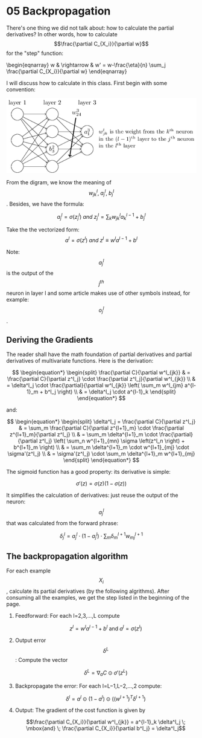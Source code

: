 <script id="MathJax-script" async src="https://cdn.jsdelivr.net/npm/mathjax@3/es5/tex-mml-chtml.js"></script>

# 05 Backpropagation

There's one thing we did not talk about: how to calculate the partial derivatives?
In other words, how to calculate $$\frac{\partial C_{X_i}}{\partial w}$$ for
the "step" function:

 \begin{eqnarray}
  w & \rightarrow & w' = w-\frac{\eta}{n}
  \sum_j \frac{\partial C_{X_i}}{\partial w}
\end{eqnarray}

I will discuss how to calculate in this class. First begin with some convention:

![params in neural networks](./pic/params_in_nn.png)

From the digram, we know the meaning of $$w^{l}_{jk}, \; a^{l}_j, \; b^{l}_j$$.
Besides, we have the formula:

$$a^l_j = \sigma\left(z^l_j \right) \; and \;
  z^l_j = \sum_k w^{l}_{jk} a^{l-1}_k + b^l_j$$

Take the the vectorized form:
$$ a^l = \sigma(z^l) \; and \; z^l \equiv w^l a^{l-1}+b^l$$

Note: $$a^l_j$$ is the output of the $$j^{th}$$ neuron in layer l
and some article makes use of other symbols instead, for example: $$o^l_j$$.

## Deriving the Gradients

The reader shall have the math foundation of partial derivatives
and partial derivatives of multivariate functions. Here is the derivation:

$$ \begin{equation*}
\begin{split}
\frac{\partial C}{\partial w^l_{jk}}
&  = \frac{\partial C}{\partial z^l_j}
     \cdot \frac{\partial z^l_j}{\partial w^l_{jk}} \\
&  = \delta^l_j \cdot \frac{\partial}{\partial w^l_{jk}}
     \left( \sum_m w^l_{jm} a^{l-1}_m + b^l_j \right) \\
&  = \delta^l_j \cdot a^{l-1}_k
\end{split}
\end{equation*}
$$

and:

$$ \begin{equation*}
\begin{split}
\delta^l_j
   = \frac{\partial C}{\partial z^l_j}
&  = \sum_m \frac{\partial C}{\partial z^{l+1}_m}
     \cdot \frac{\partial z^{l+1}_m}{\partial z^l_j} \\
&  = \sum_m \delta^{l+1}_m \cdot \frac{\partial}{\partial z^l_j}
    \left( \sum_n w^{l+1}_{mn} \sigma \left(z^l_n \right) + b^{l+1}_m \right) \\
&  = \sum_m \delta^{l+1}_m \cdot w^{l+1}_{mj} \cdot \sigma'(z^l_j) \\
&  = \sigma'(z^l_j) \cdot \sum_m \delta^{l+1}_m w^{l+1}_{mj}
\end{split}
\end{equation*}
$$

The sigmoid function has a good property: its derivative is simple:

$$\sigma'(z) = \sigma(z) (1 - \sigma(z))$$

It simplifies the calculation of derivatives: just reuse the
output of the neuron: $$a^l_j$$ that was calculated from the forward phrase:

$$ \begin{equation*}
\delta^l_j = a^l_j \cdot (1 - a^l_j) \cdot \sum_m \delta^{l+1}_m w^{l+1}_{mj}
\end{equation*}
$$

## The backpropagation algorithm

For each example $$X_i$$, calculate its partial derivatives (by
the following algrithms). After consuming all the examples,
we get the step listed in the beginning of the page.

1. Feedforward: For each l=2,3,…,L compute

    $$z^{l} = w^l a^{l-1}+b^l \; \mbox{and} \; a^{l} = \sigma(z^{l})$$

2. Output error $$\delta^L$$: Compute the vector

    $$\delta^{L} = \nabla_a C \odot \sigma'(z^L)$$

3. Backpropagate the error: For each l=L−1,L−2,…,2 compute:

    $$\delta^{l} =  a^l \odot (1 - a^l) \odot ((w^{l+1})^T \delta^{l+1})$$

4. Output: The gradient of the cost function is given by

    $$\frac{\partial C_{X_i}}{\partial w^l_{jk}} = a^{l-1}_k \delta^l_j \; \mbox{and} \;
      \frac{\partial C_{X_i}}{\partial b^l_j} = \delta^l_j$$
